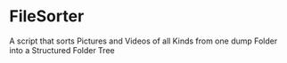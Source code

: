 # FileSorter
A script that sorts Pictures and Videos of all Kinds from one dump Folder into a Structured Folder Tree
